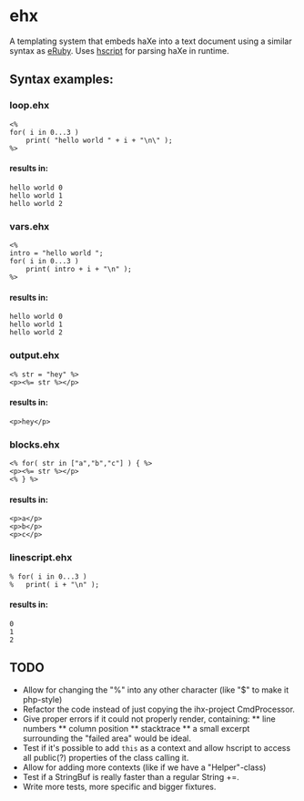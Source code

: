 ehx
===

A templating system that embeds haXe into a text document using a similar syntax as [eRuby](http://en.wikipedia.org/wiki/ERuby). Uses [hscript](http://code.google.com/p/hscript/) for parsing haXe in runtime. 


Syntax examples:
----------------

### loop.ehx
	<% 
	for( i in 0...3 ) 
		print( "hello world " + i + "\n\" ); 
	%>
	
#### results in:
	hello world 0
	hello world 1
	hello world 2
	
	
	
### vars.ehx
	<% 
	intro = "hello world ";
	for( i in 0...3 ) 
		print( intro + i + "\n" ); 
	%>
	
#### results in:
	hello world 0
	hello world 1
	hello world 2


	
	
### output.ehx
	<% str = "hey" %>
	<p><%= str %></p>
	
#### results in:
	<p>hey</p>
	
	
	
	
### blocks.ehx
	<% for( str in ["a","b","c"] ) { %>
	<p><%= str %></p>
	<% } %>
	
#### results in:
	<p>a</p>
	<p>b</p>
	<p>c</p>
	
	
	
### linescript.ehx
	% for( i in 0...3 )
	% 	print( i + "\n" );
	
#### results in:
	0
	1
	2
	
	
TODO
----

* Allow for changing the "%" into any other character (like "$" to make it php-style)
* Refactor the code instead of just copying the ihx-project CmdProcessor.
* Give proper errors if it could not properly render, containing:
** line numbers
** column position
** stacktrace
** a small excerpt surrounding the "failed area" would be ideal.
* Test if it's possible to add `this` as a context and allow hscript to access all public(?) properties of the class calling it.
* Allow for adding more contexts (like if we have a "Helper"-class)
* Test if a StringBuf is really faster than a regular String +=.
* Write more tests, more specific and bigger fixtures.
 